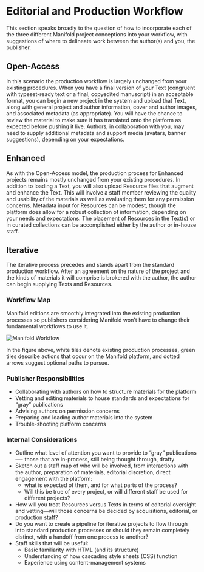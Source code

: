 # Editorial and Production Workflow

This section speaks broadly to the question of how to incorporate each of the three different Manifold project conceptions into your workflow, with suggestions of where to delineate work between the author(s) and you, the publisher.

## Open-Access

In this scenario the production workflow is largely unchanged from your existing procedures. When you have a final version of your Text (congruent with typeset-ready text or a final, copyedited manuscript) in an acceptable format, you can begin a new project in the system and upload that Text, along with general project and author information, cover and author images, and associated metadata (as appropriate). You will have the chance to review the material to make sure it has translated onto the platform as expected before pushing it live. Authors, in collaboration with you, may need to supply additional metadata and support media (avatars, banner suggestions), depending on your expectations.

## Enhanced

As with the Open-Access model, the production process for Enhanced projects remains mostly unchanged from your existing procedures. In addition to loading a Text, you will also upload Resource files that augment and enhance the Text. This will involve a staff member reviewing the quality and usability of the materials as well as evaluating them for any permission concerns. Metadata input for Resources can be modest, though the platform does allow for a robust collection of information, depending on your needs and expectations. The placement of Resources in the Text(s) or in curated collections can be accomplished either by the author or in-house staff.

## Iterative

The iterative process precedes and stands apart from the standard production workflow. After an agreement on the nature of the project and the kinds of materials it will comprise is brokered with the author, the author can begin supplying Texts and Resources.

### Workflow Map

Manifold editions are smoothly integrated into the existing production processes so publishers considering Manifold won't have to change their fundamental workflows to use it.

![Manifold Workflow](/assets/workflow.jpg)

In the figure above, white tiles denote existing production processes, green tiles describe actions that occur on the Manifold platform, and dotted arrows suggest optional paths to pursue.

### Publisher Responsibilities

*   Collaborating with authors on how to structure materials for the platform
*   Vetting and editing materials to house standards and expectations for “gray” publications
*   Advising authors on permission concerns
*   Preparing and loading author materials into the system
*   Trouble-shooting platform concerns

### Internal Considerations

*   Outline what level of attention you want to provide to “gray” publications—- those that are in-process, still being thought through, drafty
*   Sketch out a staff map of who will be involved, from interactions with the author, preparation of materials, editorial discretion, direct engagement with the platform: 
	* what is expected of them, and for what parts of the process? 
	* Will this be true of every project, or will different staff be used for different projects?
*   How will you treat Resources versus Texts in terms of editorial oversight and vetting—will those concerns be decided by acquisitions, editorial, or production staff?
*   Do you want to create a pipeline for iterative projects to flow through into standard production processes or should they remain completely distinct, with a handoff from one process to another?
*   Staff skills that will be useful:
    *   Basic familiarity with HTML (and its structure)
    *   Understanding of how cascading style sheets (CSS) function
    *   Experience using content-management systems

